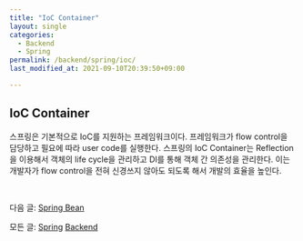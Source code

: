 ```yaml
---
title: "IoC Container"
layout: single
categories:
  - Backend
  - Spring
permalink: /backend/spring/ioc/
last_modified_at: 2021-09-10T20:39:50+09:00

---
```


## IoC Container

스프링은 기본적으로 IoC를 지원하는 프레임워크이다. 프레임워크가 flow control을 담당하고 필요에 따라 user code를 실행한다.
스프링의 IoC Container는 Reflection을 이용해서 객체의 life cycle을 관리하고 DI를 통해 객체 간 의존성을 관리한다.
이는 개발자가 flow control을 전혀 신경쓰지 않아도 되도록 해서 개발의 효율을 높인다.

<br>

다음 글: [Spring Bean](/backend/spring/bean/)

모든 글: [Spring](/backend/spring/) [Backend](/backend/)
